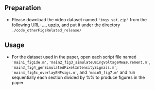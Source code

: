 ## Preparation
* Please download the video dataset named `'imgs_set.zip'` from the following URL:
[...](...), upzip, and put it under the directory `./code_otherFigsRelated_release/`


## Usage
* For the dataset used in the paper, open each script file named `'main1_fig1de.m'`, `'main2_fig3_simulateUsingVoltageMeasurement.m'`, `'main3_fig4_genSimulatedPixelIntensitySignals.m'`, `'main4_fig5c_overlayENFsigs.m'`, and `'main5_fig7.m'` and run sequentially each section divided by %% to produce figures in the paper
